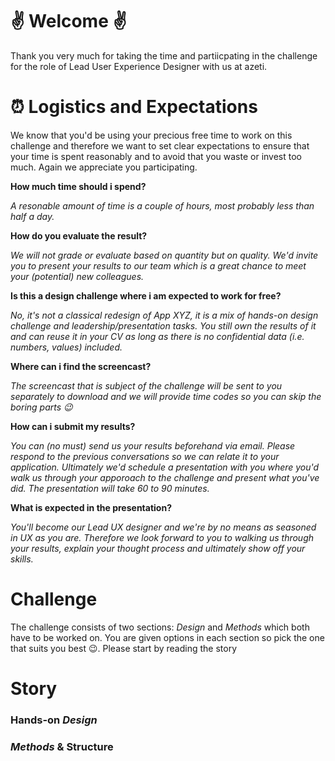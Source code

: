 # :v: Welcome :v:

Thank you very much for taking the time and partiicpating in the challenge for the role of Lead User Experience Designer with us at azeti. 

# :alarm_clock: Logistics and Expectations

We know that you'd be using your precious free time to work on this challenge and therefore we want to set clear expectations to ensure that your time is spent reasonably and to avoid that you waste or invest too much. Again we appreciate you participating.

__How much time should i spend?__

_A resonable amount of time is a couple of hours, most probably less than half a day._

__How do you evaluate the result?__

_We will not grade or evaluate based on quantity but on quality. We'd invite you to present your results to our team which is a great chance to meet your (potential) new colleagues._

__Is this a design challenge where i am expected to work for free?__

_No, it's not a classical redesign of App XYZ, it is a mix of hands-on design challenge and leadership/presentation tasks. You still own the results of it and can reuse it in your CV as long as there is no confidential data (i.e. numbers, values) included._

__Where can i find the screencast?__

_The screencast that is subject of the challenge will be sent to you separately to download and we will provide time codes so you can skip the boring parts :wink:_

__How can i submit my results?__

_You can (no must) send us your results beforehand via email. Please respond to the previous conversations so we can relate it to your application. Ultimately we'd schedule a presentation with you where you'd walk us through your apporoach to the challenge and present what you've did. The presentation will take 60 to 90 minutes._

__What is expected in the presentation?__

_You'll become our Lead UX designer and we're by no means as seasoned in UX as you are. Therefore we look forward to you to walking us through your results, explain your thought process and ultimately show off your skills._

# Challenge

The challenge consists of two sections: _Design_ and _Methods_ which both have to be worked on. You are given options in each section so pick the one that suits you best :wink:. Please start by reading the story

# Story



### Hands-on _Design_

### _Methods_ & Structure
